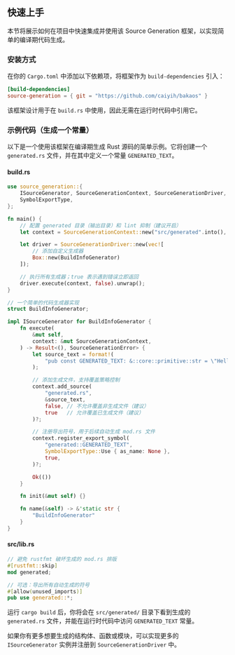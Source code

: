 ## 快速上手

本节将展示如何在项目中快速集成并使用该 Source Generation 框架，以实现简单的编译期代码生成。

### 安装方式

在你的 `Cargo.toml` 中添加以下依赖项，将框架作为 `build-dependencies` 引入：

```toml
[build-dependencies]
source-generation = { git = "https://github.com/caiyih/bakaos" }
```

该框架设计用于在 `build.rs` 中使用，因此无需在运行时代码中引用它。

### 示例代码（生成一个常量）

以下是一个使用该框架在编译期生成 Rust 源码的简单示例。它将创建一个 `generated.rs` 文件，并在其中定义一个常量 `GENERATED_TEXT`。

#### build.rs

```rust
use source_generation::{
    ISourceGenerator, SourceGenerationContext, SourceGenerationDriver, SourceGenerationError,
    SymbolExportType,
};

fn main() {
    // 配置 generated 目录（输出目录）和 lint 抑制（建议开启）
    let context = SourceGenerationContext::new("src/generated".into(), true);

    let driver = SourceGenerationDriver::new(vec![
        // 添加自定义生成器
        Box::new(BuildInfoGenerator)
    ]);

    // 执行所有生成器；true 表示遇到错误立即返回
    driver.execute(context, false).unwrap();
}

// 一个简单的代码生成器实现
struct BuildInfoGenerator;

impl ISourceGenerator for BuildInfoGenerator {
    fn execute(
        &mut self,
        context: &mut SourceGenerationContext,
    ) -> Result<(), SourceGenerationError> {
        let source_text = format!(
            "pub const GENERATED_TEXT: &::core::primitive::str = \"Hello, world!\";"
        );

        // 添加生成文件，支持覆盖策略控制
        context.add_source(
            "generated.rs",
            &source_text,
            false, // 不允许覆盖非生成文件（建议）
            true   // 允许覆盖已生成文件（建议）
        )?;

        // 注册导出符号，用于后续自动生成 mod.rs 文件
        context.register_export_symbol(
            "generated::GENERATED_TEXT",
            SymbolExportType::Use { as_name: None },
            true,
        )?;

        Ok(())
    }

    fn init(&mut self) {}

    fn name(&self) -> &'static str {
        "BuildInfoGenerator"
    }
}
```

#### src/lib.rs

```rust
// 避免 rustfmt 破坏生成的 mod.rs 排版
#[rustfmt::skip]
mod generated;

// 可选：导出所有自动生成的符号
#[allow(unused_imports)]
pub use generated::*;
```

运行 `cargo build` 后，你将会在 `src/generated/` 目录下看到生成的 `generated.rs` 文件，并能在运行时代码中访问 `GENERATED_TEXT` 常量。

如果你有更多想要生成的结构体、函数或模块，可以实现更多的 `ISourceGenerator` 实例并注册到 `SourceGenerationDriver` 中。
